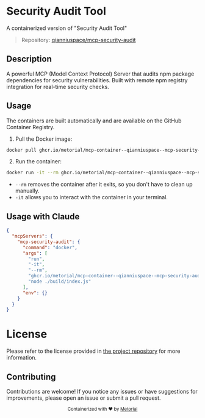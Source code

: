 
# Security Audit Tool

A containerized version of "Security Audit Tool"

> Repository: [qianniuspace/mcp-security-audit](https://github.com/qianniuspace/mcp-security-audit)

## Description

A powerful MCP (Model Context Protocol) Server that audits npm package dependencies for security vulnerabilities. Built with remote npm registry integration for real-time security checks.


## Usage

The containers are built automatically and are available on the GitHub Container Registry.

1. Pull the Docker image:

```bash
docker pull ghcr.io/metorial/mcp-container--qianniuspace--mcp-security-audit--mcp-security-audit
```

2. Run the container:

```bash
docker run -it --rm ghcr.io/metorial/mcp-container--qianniuspace--mcp-security-audit--mcp-security-audit 
```

- `--rm` removes the container after it exits, so you don't have to clean up manually.
- `-it` allows you to interact with the container in your terminal.



## Usage with Claude

```json
{
  "mcpServers": {
    "mcp-security-audit": {
      "command": "docker",
      "args": [
        "run",
        "-it",
        "--rm",
        "ghcr.io/metorial/mcp-container--qianniuspace--mcp-security-audit--mcp-security-audit",
        "node ./build/index.js"
      ],
      "env": {}
    }
  }
}
```

# License

Please refer to the license provided in [the project repository](https://github.com/qianniuspace/mcp-security-audit) for more information.

## Contributing

Contributions are welcome! If you notice any issues or have suggestions for improvements, please open an issue or submit a pull request.

<div align="center">
  <sub>Containerized with ❤️ by <a href="https://metorial.com">Metorial</a></sub>
</div>
  